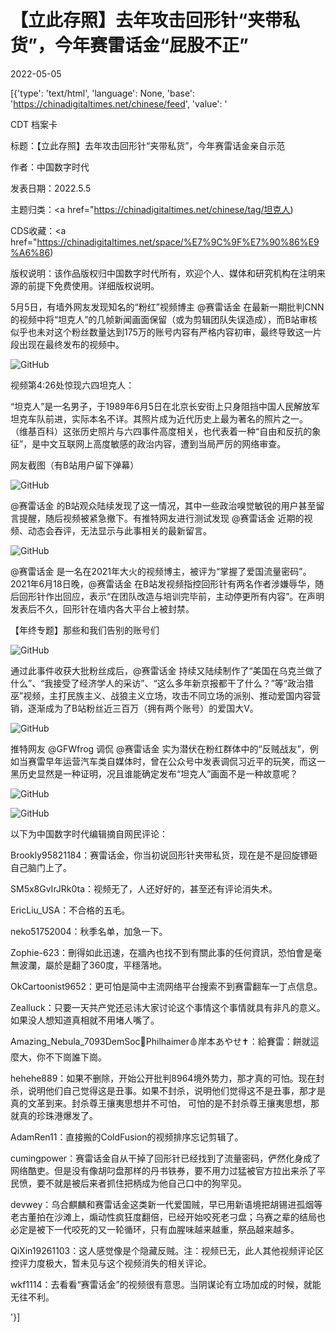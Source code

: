 # 【立此存照】去年攻击回形针“夹带私货”，今年赛雷话金“屁股不正”

2022-05-05

[{'type': 'text/html', 'language': None, 'base': 'https://chinadigitaltimes.net/chinese/feed', 'value': '

CDT 档案卡

标题：【立此存照】去年攻击回形针“夹带私货”，今年赛雷话金亲自示范

作者：中国数字时代

发表日期：2022.5.5

主题归类：<a href="https://chinadigitaltimes.net/chinese/tag/坦克人)

CDS收藏：<a href="https://chinadigitaltimes.net/space/%E7%9C%9F%E7%90%86%E9%A6%86)

版权说明：该作品版权归中国数字时代所有，欢迎个人、媒体和研究机构在注明来源的前提下免费使用。详细版权说明。





5月5日，有墙外网友发现知名的“粉红”视频博主 @赛雷话金 在最新一期批判CNN的视频中将“坦克人”的几帧新闻画面保留（或为剪辑团队失误造成），而B站审核似乎也未对这个粉丝数量达到175万的账号内容有严格内容初审，最终导致这一片段出现在最终发布的视频中。

![GitHub](https://chinadigitaltimes.net/chinese/files/2022/05/image-1651766079958.png)

视频第4:26处惊现六四坦克人：





“坦克人”是一名男子，于1989年6月5日在北京长安街上只身阻挡中国人民解放军坦克车队前进，实际本名不详。其照片成为近代历史上最为著名的照片之一。 （维基百科）这张历史照片与六四事件高度相关，也代表着一种“自由和反抗的象征”，是中文互联网上高度敏感的政治内容，遭到当局严厉的网络审查。



网友截图（有B站用户留下弹幕）

![GitHub](https://chinadigitaltimes.net/chinese/files/2022/05/image-1651754440012.png)

@赛雷话金 的B站观众陆续发现了这一情况，其中一些政治嗅觉敏锐的用户甚至留言提醒，随后视频被紧急撤下。有推特网友进行测试发现 @赛雷话金 近期的视频、动态会吞评，无法显示与此事相关的最新留言。

![GitHub](https://chinadigitaltimes.net/chinese/files/2022/05/image-1651753465162.png)

@赛雷话金 是一名在2021年大火的视频博主，被评为“掌握了爱国流量密码”。2021年6月18日晚，@赛雷话金 在B站发视频指控回形针有两名作者涉嫌辱华，随后回形针作出回应，表示“在团队改造与培训完毕前，主动停更所有内容”。在声明发表后不久，回形针在墙内各大平台上被封禁。



【年终专题】那些和我们告别的账号们



![GitHub](https://chinadigitaltimes.net/chinese/files/2022/05/image-1651765668684.png)

通过此事件收获大批粉丝成后，@赛雷话金 持续又陆续制作了“美国在乌克兰做了什么”、“我接受了经济学人的采访”、“这么多年新京报都干了什么？”等“政治猎巫”视频，主打民族主义、战狼主义立场，攻击不同立场的派别、推动爱国内容营销，逐渐成为了B站粉丝近三百万（拥有两个账号）的爱国大V。

![GitHub](https://chinadigitaltimes.net/chinese/files/2022/05/image-1651765706784.png)

推特网友 @GFWfrog 调侃 @赛雷话金 实为潜伏在粉红群体中的“反贼战友”，例如当赛雷早年运营汽车类自媒体时，曾在公众号中发表调侃习近平的玩笑，而这一黑历史显然是一种证明，况且谁能确定发布“坦克人”画面不是一种故意呢？

![GitHub](https://chinadigitaltimes.net/chinese/files/2022/05/image-1651755259409.png)

![GitHub](https://chinadigitaltimes.net/chinese/files/2022/05/image-1651755268891.png)

以下为中国数字时代编辑摘自网民评论：



Brookly95821184：赛雷话金，你当初说回形针夹带私货，现在是不是回旋镖砸自己脑门上了。

SM5x8GvIrJRk0ta：视频无了，人还好好的，甚至还有评论消失术。

EricLiu_USA：不合格的五毛。

neko51752004：秋季名单，加急一下。

Zophie-623：刪得如此迅速，在牆內也找不到有關此事的任何資訊，恐怕會是毫無波瀾，屬於是翻了360度，平穩落地。

OkCartoonist9652：更可怕是简中主流网络平台搜索不到赛雷翻车一丁点信息。

Zealluck：只要一天共产党还忌讳大家讨论这个事情这个事情就具有非凡的意义。如果没人想知道真相就不用堵人嘴了。

Amazing_Nebula_7093DemSoc🌹Philhaimer🩸岸本あやせ✝️：給賽雷：餅就這麼大，你不下崗誰下崗。

hehehe889：如果不删除，开始公开批判8964境外势力，那才真的可怕。现在封杀，说明他们自己觉得这是丑事。如果不封杀，说明他们觉得这不是丑事，那才是真的文革到来。封杀尊王攘夷思想并不可怕， 可怕的是不封杀尊王攘夷思想，那就真的珍珠港爆发了。

AdamRen11：直接搬的ColdFusion的视频排序忘记剪辑了。

cumingpower：赛雷话金自从干掉了回形针已经找到了流量密码，俨然化身成了网络酷吏。但是没有像胡叼盘那样的丹书铁券，要不用力过猛被官方拉出来杀了平民愤，要不就是被后来者抓住把柄成为他自己口中的狗罕见。

devwey：乌合麒麟和赛雷话金这类新一代爱国贼，早已用新语境把胡锡进孤烟等老古董拍在沙滩上，煽动性疯狂度翻倍，已经开始咬死老刁盘；乌赛之辈的结局也必定是被下一代咬死的又一轮循环，只有血腥味越来越重，祭品越来越多。

QiXin19261103：这人感觉像是个隐藏反贼。注：视频已无，此人其他视频评论区控评力度极大，暂未见与这个视频消失的相关评论。

wkf1114：去看看“赛雷话金”的视频很有意思。当阴谋论有立场加成的时候，就能无往不利。

'}]